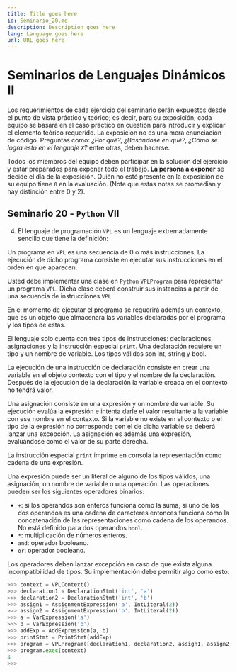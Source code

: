 ```yaml
---
title: Title goes here
id: Seminario_20.md
description: Description goes here
lang: Language goes here
url: URL goes here
---
```


# Seminarios de Lenguajes Dinámicos II

Los requerimientos de cada ejercicio del seminario serán expuestos 
desde el punto de vista práctico y teórico; es decir, para su 
exposición, cada equipo se basará en el caso práctico en cuestión para 
introducir y explicar el elemento teórico requerido. La exposición no 
es una mera enunciación de código. Preguntas como: _¿Por qué?_, 
_¿Basándose en qué?_, _¿Cómo se logra esto en el lenguaje `X`?_ entre 
otras, deben hacerse.

Todos los miembros del equipo deben participar en la solución del 
ejercicio y estar preparados para exponer todo el trabajo. **La persona 
a exponer** se decide el día de la exposición. Quién no esté presente 
en la exposición de su equipo tiene `0` en la evaluación. (Note que 
estas notas se promedian y hay distinción entre 0 y 2).

## Seminario 20 - `Python` VII

4. El lenguaje de programación `VPL` es un lenguaje extremadamente 
sencillo que tiene la definición:

Un programa en `VPL` es una secuencia de 0 o más instrucciones. La 
ejecución de dicho programa consiste en ejecutar sus instrucciones en 
el orden en que aparecen. 

Usted debe implementar una clase en `Python` 
`VPLProgram` para representar un programa `VPL`. Dicha clase deberá 
construir sus instancias a partir de una secuencia de instrucciones 
`VPL`. 

En el momento de ejecutar el programa se requerirá además  un 
contexto, que es un objeto que almacenara las variables declaradas por 
el programa y los tipos de estas.

El lenguaje solo cuenta con tres tipos de instrucciones: 
declaraciones, asignaciones y la instrucción especial `print`. 
Una declaración requiere un tipo y un nombre de variable. Los tipos 
válidos son int, string y bool. 

La ejecución de una instrucción de 
declaración consiste en crear una variable en el objeto contexto con el 
tipo y el nombre de la declaración. Después de la ejecución de la 
declaración la variable creada en el contexto no tendrá valor. 

Una asignación consiste en una expresión y un nombre de variable. Su 
ejecución evalúa la expresión e intenta darle el valor resultante a la 
variable con ese nombre en el contexto. Si la variable no existe en el 
contexto o el tipo de la expresión no corresponde con el de dicha 
variable se deberá lanzar una excepción. La asignación es además una 
expresión, evaluándose como el valor de su parte derecha.

La instrucción especial `print` imprime en consola la representación 
como cadena de una expresión.

Una expresión puede ser un literal de alguno de los tipos válidos, una 
asignación, un nombre de variable o una operación. Las operaciones 
pueden ser los siguientes operadores binarios:

* `+`: si los operandos son enteros funciona como la suma, 
    si uno de los dos operandos es una cadena de caracteres 
    entonces funciona como la concatenación de las 
    representaciones como cadena de los operandos. No 
    está definido para dos operandos `bool`.
* `*`: multiplicación de números enteros.
* `and`: operador booleano.
* `or`: operador booleano.

Los operadores deben lanzar excepción en caso de que exista alguna 
incompatibilidad de tipos. 
Su implementación debe permitir algo como esto:

```python
>>> context = VPLContext()
>>> declaration1 = DeclarationStmt('int', 'a')
>>> declaration2 = DeclarationStmt('int', 'b')
>>> assign1 = AssignmentExpression('a', IntLiteral(2))
>>> assign2 = AssignmentExpression('b', IntLiteral(2))
>>> a = VarExpression('a')
>>> b = VarExpression('b')
>>> addExp = AddExpression(a, b) 
>>> printStmt = PrintStmt(addExp) 
>>> program = VPLProgram([declaration1, declaration2, assign1, assign2, printStmt]) 
>>> program.exec(context)
4
>>> 
```

